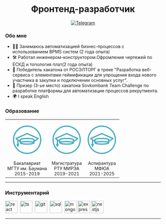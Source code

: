 <div id="header" align="center">
    <h1>Фронтенд-разработчик </h1>
</div>

<div id="socials" align="center">
  <a href="t.me/grby_97">
    <img src="https://img.shields.io/badge/Telegram-blue?style=for-the-badge&logo=telegram&logoColor=white" alt="Telegram"/>
  </a>
</div>

### Обо мне
- 👨‍💻 Занимаюсь автоматизацией бизнес-процессов с использованием BPMS систем (2 года опыта)
- 🛠 Работал инженером-конструктором.Офромление чертежей по ЕСКД и топология плат(2 года опыта)
- 🥇 Победитель хакатона от РОСЭЛТОРГ в треке "Разработка веб-сервиса с элементами геймификации для упрощения входа нового участника в закупки и подключении основных услуг".
- 🥉 Призер (3-ье место) хакатона Sovkombank Team Challenge по разработке платформы для автоматизации процессов рекрутмента.
- 🌍 I speak English

### Образование
<table align="center" >
<td>
    <div>
       <p align="center">
            <img src="./1.png" alt="education"/>
        </p>
        <div align="center" >Бакалавриат</dv>
        <div align="center" >МГТУ им. Баумана</dv>
        <div align="center" >2015-2019</dv>
    </div>
</td>
<td>
    <div>
        <p align="center">
            <img src="./1.png" alt="education"  />
        </p>
        <div align="center" >Магистратура</dv>
        <div align="center" >РТУ МИРЭА</dv>
        <div align="center" >2019-2021</dv>
    </div>
</td>
<td>
    <div>
        <p align="center">
            <img src="./1.png" alt="education"/>
        </p>
         <div align="center" >Аспирантура</dv>
        <div align="center" >МФЮА</dv>
        <div align="center" >2021-2025</dv>
    </div>
</td>
</table>

---

### Инструментарий
<img src="https://cdn.jsdelivr.net/gh/devicons/devicon/icons/react/react-original.svg" title="react" width="40" height="40"/>&nbsp;
<img src="https://cdn.jsdelivr.net/gh/devicons/devicon/icons/typescript/typescript-original.svg" title="ts" width="40" height="40" />&nbsp;
<img src="https://cdn.jsdelivr.net/gh/devicons/devicon/icons/git/git-plain.svg" title="git" width="40" height="40"/>&nbsp;
<img src="https://cdn.jsdelivr.net/gh/devicons/devicon/icons/postgresql/postgresql-original.svg" title="sql" width="40" height="40"/>&nbsp;
<img src="https://cdn.jsdelivr.net/gh/devicons/devicon/icons/mongodb/mongodb-original-wordmark.svg" title="mongodb"  width="40" height="40"  />
<img src="https://cdn.jsdelivr.net/gh/devicons/devicon/icons/express/express-original-wordmark.svg"  title="express"  width="40" height="40"  />
<img src="https://cdn.jsdelivr.net/gh/devicons/devicon/icons/nestjs/nestjs-plain.svg" title="nestjs"  width="40" height="40" />      



---
